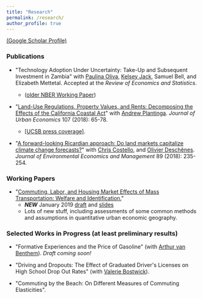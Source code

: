 ```yaml
---
title: "Research"
permalink: /research/
author_profile: true
---
```


[(Google Scholar Profile)](https://scholar.google.com/citations?user=lQ4Yvs4AAAAJ)

### Publications

* "Technology Adoption Under Uncertainty: Take-Up and Subsequent Investment in Zambia" with [Paulina Oliva][poliva], [Kelsey Jack][kjack], Samuel Bell, and Elizabeth Mettetal.  Accepted at the *Review of Economics and Statistics*.
    * ([older NBER Working Paper](https://www.nber.org/papers/w21414))

* "[Land-Use Regulations, Property Values, and Rents: Decomposing the Effects of the California Coastal Act](https://www.sciencedirect.com/science/article/pii/S0094119018300421)" with [Andrew Plantinga][aplantinga]. *Journal of Urban Economics* 107 (2018): 65-78.
    * [[UCSB press coverage]](http://www.news.ucsb.edu/2018/019175/value-proposition).

* "[A forward-looking Ricardian approach: Do land markets capitalize climate change forecasts?](https://www.sciencedirect.com/science/article/pii/S0095069618301177)" with [Chris Costello][ccostello], and [Olivier Deschênes][odeschenes]. *Journal of Environmental Economics and Management* 89 (2018): 235-254.

### Working Papers

* "[Commuting, Labor, and Housing Market Effects of Mass Transportation: Welfare and Identification.](https://cseveren.github.io/files/20190130_Severen_LAMetro_New.pdf)"
    * **_NEW_** January 2019 [draft](https://cseveren.github.io/files/20190130_Severen_LAMetro_New.pdf) and [slides](https://cseveren.github.io/files/201901_Severen_LAMetro.pdf)
    * Lots of new stuff, including assessments of some common methods and assumptions in quantitative urban economic geography.

### Selected Works in Progress (at least preliminary results)

* "Formative Experiences and the Price of Gasoline" (with [Arthur van Benthem][avb]). *Draft coming soon!*

* "Driving and Dropouts: The Effect of Graduated Driver's Licenses on High School Drop Out Rates" (with [Valerie Bostwick][vkb]).

* "Commuting by the Beach: On Different Measures of Commuting Elasticities".


[aplantinga]: https://www.bren.ucsb.edu/people/Faculty/andrew_plantinga.htm
[avb]: http://www.arthurvanbenthem.com/
[ccostello]: https://christopherjcostello.com/
[kjack]: https://sites.tufts.edu/kjack/
[odeschenes]: https://econ.ucsb.edu/~olivier/
[poliva]: https://dornsife.usc.edu/paulina-oliva/
[vkb]: https://vkbostwick.weebly.com/
